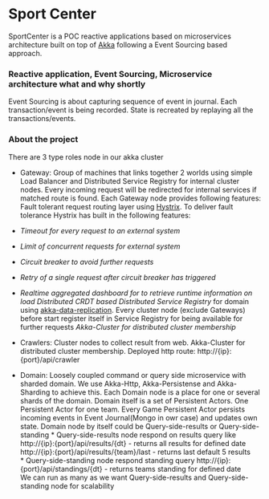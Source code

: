 Sport Center
================
SportCenter is a POC reactive applications based on microservices architecture built on top of [Akka](akka.io) following a Event Sourcing based approach.

### Reactive application, Event Sourcing, Microservice architecture what and why shortly ###

Event Sourcing is about capturing sequence of event in journal. Each transaction/event is being recorded. State is recreated by replaying all the transactions/events.

### About the project ###
There are 3 type roles node in our akka cluster 

* Gateway:   Group of machines that links together 2 worlds using simple Load Balancer and Distributed Service Registry for internal cluster nodes. Every incoming request will be redirected for internal services if matched route is found. Each Gateway node provides following features:             
Fault tolerant request routing layer using [Hystrix]( http://hystrix.github.com). To deliver fault tolerance Hystrix has built in the following features:
* _Timeout for every request to an external system_
* _Limit of concurrent requests for external system_
* _Circuit breaker to avoid further requests_
* _Retry of a single request after circuit breaker has triggered_
* _Realtime aggregated dashboard for to retrieve runtime information on load_
_Distributed CRDT based Distributed Service Registry_ for domain using [akka-data-replication](https://github.com/patriknw/akka-data-replication). Every cluster node (exclude Gateways) before start register itself in Service Registry for being available for further requests
_Akka-Cluster for distributed cluster membership_
  
* Crawlers: Cluster nodes to collect result from web. Akka-Cluster for distributed cluster membership. Deployed http route: http://{ip}:{port}/api/crawler
  
* Domain:  Loosely coupled command or query side microservice with sharded domain. We use Akka-Http, Akka-Persistense and Akka-Sharding to achieve this. Each Domain node is a place for one or several shards of the domain. Domain itself is a set of Persistent Actors.
           One Persistent Actor for one team. Every Game Persistent Actor persists incoming events in Event Journal(Mongo in owr case) and updates own state.
           Domain node by itself could be Query-side-results or Query-side-standing
              * Query-side-results node respond on results query like                  
                 http://{ip}:{port}/api/results/{dt} - returns all results for defined date              
                  http://{ip}:{port}/api/results/{team}/last - returns last default 5 results            
              * Query-side-standing node respond standing query 
                  http://{ip}:{port}/api/standings/{dt} - returns teams standing for defined date              
             We can run as many as we want Query-side-results and Query-side-standing node for scalability 
